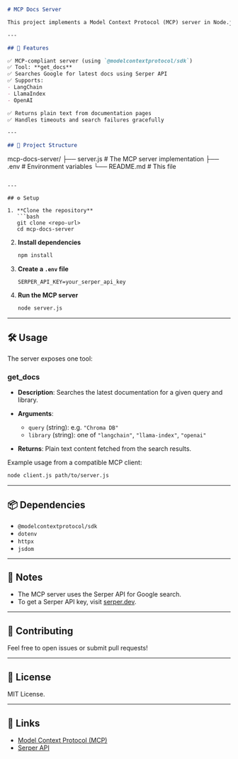 
```markdown
# MCP Docs Server

This project implements a Model Context Protocol (MCP) server in Node.js that provides a tool to search and fetch documentation snippets for popular AI/ML libraries.

---

## 🚀 Features

✅ MCP-compliant server (using `@modelcontextprotocol/sdk`)  
✅ Tool: **get_docs**  
✅ Searches Google for latest docs using Serper API  
✅ Supports:
- LangChain
- LlamaIndex
- OpenAI

✅ Returns plain text from documentation pages  
✅ Handles timeouts and search failures gracefully  

---

## 📁 Project Structure

```

mcp-docs-server/
├── server.js         # The MCP server implementation
├── .env              # Environment variables
└── README.md         # This file

````

---

## ⚙️ Setup

1. **Clone the repository**  
   ```bash
   git clone <repo-url>
   cd mcp-docs-server
````

2. **Install dependencies**

   ```bash
   npm install
   ```

3. **Create a `.env` file**

   ```env
   SERPER_API_KEY=your_serper_api_key
   ```

4. **Run the MCP server**

   ```bash
   node server.js
   ```

---

## 🛠️ Usage

The server exposes one tool:

### get\_docs

* **Description**:
  Searches the latest documentation for a given query and library.

* **Arguments**:

  * `query` (string): e.g. `"Chroma DB"`
  * `library` (string): one of `"langchain"`, `"llama-index"`, `"openai"`

* **Returns**:
  Plain text content fetched from the search results.

Example usage from a compatible MCP client:

```bash
node client.js path/to/server.js
```

---

## 📦 Dependencies

* `@modelcontextprotocol/sdk`
* `dotenv`
* `httpx`
* `jsdom`

---

## 📝 Notes

* The MCP server uses the Serper API for Google search.
* To get a Serper API key, visit [serper.dev](https://serper.dev/).

---

## 🤝 Contributing

Feel free to open issues or submit pull requests!

---

## 📄 License

MIT License.

---

## 🔗 Links

* [Model Context Protocol (MCP)](https://modelcontext.org/)
* [Serper API](https://serper.dev/)

```
